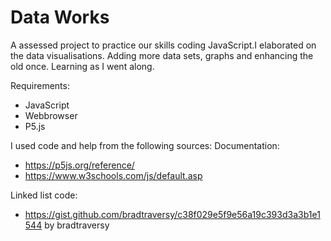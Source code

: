# Data Works

A assessed project to practice our skills coding JavaScript.I elaborated on the data visualisations. Adding more data sets, graphs and enhancing the old once. Learning as I went along. 

Requirements: 
  - JavaScript 
  - Webbrowser
  - P5.js

I used code and help from the following sources: 
Documentation: 
- https://p5js.org/reference/
- https://www.w3schools.com/js/default.asp

Linked list code:
- https://gist.github.com/bradtraversy/c38f029e5f9e56a19c393d3a3b1e1544 by bradtraversy

